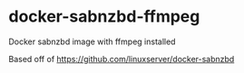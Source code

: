 # docker-sabnzbd-ffmpeg
Docker sabnzbd image with ffmpeg installed


Based off of https://github.com/linuxserver/docker-sabnzbd
